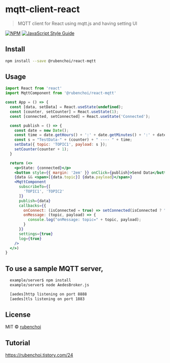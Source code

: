 # mqtt-client-react

> MQTT client for React using mqtt.js and having setting UI

[![NPM](https://img.shields.io/npm/v/mqtt-client-react.svg)](https://www.npmjs.com/package/mqtt-client-react) [![JavaScript Style Guide](https://img.shields.io/badge/code_style-standard-brightgreen.svg)](https://standardjs.com)

## Install

```bash
npm install --save @rubenchoi/react-mqtt
```

## Usage

```jsx
import React from 'react'
import MqttComponent from '@rubenchoi/react-mqtt'

const App = () => {
  const [data, setData] = React.useState(undefined);
  const [counter, setCounter] = React.useState(1);
  const [connected, setConnected] = React.useState('Connected');

  const publish = () => {
    const date = new Date();
    const time = date.getHours() + ':' + date.getMinutes() + ':' + date.getSeconds();
    const s = "TestData-" + (counter) + " ---- " + time;
    setData({ topic: 'TOPIC1', payload: s });
    setCounter(counter + 1);
  }

  return (<>
    <p>State: {connected}</p>
    <button style={{ margin: '2em' }} onClick={publish}>Send Data</button>
    {data && <span>[{data.topic}] {data.payload}</span>}
    <MqttComponent
      subscribeTo={[
        'TOPIC1', 'TOPIC2'
      ]}
      publish={data}
      callbacks={{
        onConnect: (isConnected = true) => setConnected(isConnected ? "Connected" : "Disconnected"),
        onMessage: (topic, payload) => {
          console.log("onMessage: topic=" + topic, payload);
        }
      }}
      settings={true}
      log={true}
    />
  </>)
}
```

## To use a sample MQTT server, 
```bash
  example/server$ npm install
  example/server$ node AedesBroker.js

  [aedes]http listening on port 8888
  [aedes]tls listening on port 1883
```

## License

MIT © [rubenchoi](https://github.com/rubenchoi)

## Tutorial

https://rubenchoi.tistory.com/24
